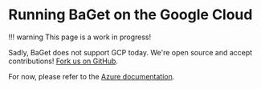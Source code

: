 # Running BaGet on the Google Cloud

!!! warning
    This page is a work in progress!

Sadly, BaGet does not support GCP today. We're open source and accept contributions!
[Fork us on GitHub](https://github.com/loic-sharma/BaGet).

For now, please refer to the [Azure documentation](azure).
